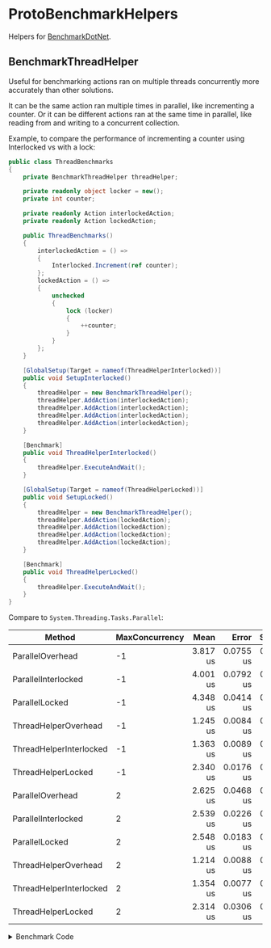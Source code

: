 # ProtoBenchmarkHelpers
Helpers for [BenchmarkDotNet](https://github.com/dotnet/BenchmarkDotNet).

## BenchmarkThreadHelper

Useful for benchmarking actions ran on multiple threads concurrently more accurately than other solutions.

It can be the same action ran multiple times in parallel, like incrementing a counter. Or it can be different actions ran at the same time in parallel, like reading from and writing to a concurrent collection.

Example, to compare the performance of incrementing a counter using Interlocked vs with a lock:

```cs
public class ThreadBenchmarks
{
    private BenchmarkThreadHelper threadHelper;

    private readonly object locker = new();
    private int counter;

    private readonly Action interlockedAction;
    private readonly Action lockedAction;

    public ThreadBenchmarks()
    {
        interlockedAction = () =>
        {
            Interlocked.Increment(ref counter);
        };
        lockedAction = () =>
        {
            unchecked
            {
                lock (locker)
                {
                    ++counter;
                }
            }
        };
    }

    [GlobalSetup(Target = nameof(ThreadHelperInterlocked))]
    public void SetupInterlocked()
    {
        threadHelper = new BenchmarkThreadHelper();
        threadHelper.AddAction(interlockedAction);
        threadHelper.AddAction(interlockedAction);
        threadHelper.AddAction(interlockedAction);
        threadHelper.AddAction(interlockedAction);
    }

    [Benchmark]
    public void ThreadHelperInterlocked()
    {
        threadHelper.ExecuteAndWait();
    }

    [GlobalSetup(Target = nameof(ThreadHelperLocked))]
    public void SetupLocked()
    {
        threadHelper = new BenchmarkThreadHelper();
        threadHelper.AddAction(lockedAction);
        threadHelper.AddAction(lockedAction);
        threadHelper.AddAction(lockedAction);
        threadHelper.AddAction(lockedAction);
    }

    [Benchmark]
    public void ThreadHelperLocked()
    {
        threadHelper.ExecuteAndWait();
    }
}
```

Compare to `System.Threading.Tasks.Parallel`:

|                  Method | MaxConcurrency |     Mean |     Error |    StdDev | Allocated |
|------------------------ |--------------- |---------:|----------:|----------:|----------:|
|       ParallelOverhead |             -1 | 3.817 us | 0.0755 us | 0.0741 us |     575 B |
|    ParallelInterlocked |             -1 | 4.001 us | 0.0792 us | 0.1029 us |     576 B |
|         ParallelLocked |             -1 | 4.348 us | 0.0414 us | 0.0387 us |     587 B |
|    ThreadHelperOverhead |             -1 | 1.245 us | 0.0084 us | 0.0070 us |         - |
| ThreadHelperInterlocked |             -1 | 1.363 us | 0.0089 us | 0.0079 us |         - |
|      ThreadHelperLocked |             -1 | 2.340 us | 0.0176 us | 0.0164 us |         - |
|       ParallelOverhead |              2 | 2.625 us | 0.0468 us | 0.0501 us |   1,344 B |
|    ParallelInterlocked |              2 | 2.539 us | 0.0226 us | 0.0212 us |   1,344 B |
|         ParallelLocked |              2 | 2.548 us | 0.0183 us | 0.0171 us |   1,344 B |
|    ThreadHelperOverhead |              2 | 1.214 us | 0.0088 us | 0.0078 us |         - |
| ThreadHelperInterlocked |              2 | 1.354 us | 0.0077 us | 0.0072 us |         - |
|      ThreadHelperLocked |              2 | 2.314 us | 0.0306 us | 0.0314 us |         - |

<details><summary>Benchmark Code</summary>
<p>

```cs
class Program
{
    public static void Main(string[] args)
    {
        BenchmarkRunner.Run<ThreadBenchmarks>();
    }
}

[MemoryDiagnoser(false)]
public class ThreadBenchmarks
{
    [Params(-1, 2)]
    public int MaxConcurrency { get; set; }

    private BenchmarkThreadHelper threadHelper;
    private ParallelOptions parallelOptions;

    private readonly object locker = new();
    private int counter;

    private readonly Action interlockedAction;
    private readonly Action lockedAction;
    private readonly Action overheadAction = () => { };

    public ThreadBenchmarks()
    {
        interlockedAction = () =>
        {
            Interlocked.Increment(ref counter);
        };
        lockedAction = () =>
        {
            unchecked
            {
                lock (locker)
                {
                    ++counter;
                }
            }
        };
    }


    [GlobalSetup(Targets = new[] { nameof(ParallelOverhead), nameof(ParallelInterlocked), nameof(ParallelLocked) })]
    public void SetupParallelOptions()
    {
        parallelOptions = new ParallelOptions() { MaxDegreeOfParallelism = MaxConcurrency };
    }

    [Benchmark]
    public void ParallelOverhead()
    {
        Parallel.Invoke(parallelOptions,
            overheadAction,
            overheadAction,
            overheadAction,
            overheadAction);
    }

    [Benchmark]
    public void ParallelInterlocked()
    {
        Parallel.Invoke(parallelOptions,
            interlockedAction,
            interlockedAction,
            interlockedAction,
            interlockedAction);
    }

    [Benchmark]
    public void ParallelLocked()
    {
        Parallel.Invoke(parallelOptions,
            lockedAction,
            lockedAction,
            lockedAction,
            lockedAction);
    }

    [GlobalSetup(Target = nameof(ThreadHelperOverhead))]
    public void SetupOverhead()
    {
        threadHelper = new BenchmarkThreadHelper();
        threadHelper.AddAction(overheadAction);
        threadHelper.AddAction(overheadAction);
        threadHelper.AddAction(overheadAction);
        threadHelper.AddAction(overheadAction);
    }

    [Benchmark]
    public void ThreadHelperOverhead()
    {
        threadHelper.ExecuteAndWait();
    }

    [GlobalSetup(Target = nameof(ThreadHelperInterlocked))]
    public void SetupInterlocked()
    {
        threadHelper = new BenchmarkThreadHelper();
        threadHelper.AddAction(interlockedAction);
        threadHelper.AddAction(interlockedAction);
        threadHelper.AddAction(interlockedAction);
        threadHelper.AddAction(interlockedAction);
    }

    [Benchmark]
    public void ThreadHelperInterlocked()
    {
        threadHelper.ExecuteAndWait();
    }

    [GlobalSetup(Target = nameof(ThreadHelperLocked))]
    public void SetupLocked()
    {
        threadHelper = new BenchmarkThreadHelper();
        threadHelper.AddAction(lockedAction);
        threadHelper.AddAction(lockedAction);
        threadHelper.AddAction(lockedAction);
        threadHelper.AddAction(lockedAction);
    }

    [Benchmark]
    public void ThreadHelperLocked()
    {
        threadHelper.ExecuteAndWait();
    }
}
```

</p>
</details>

